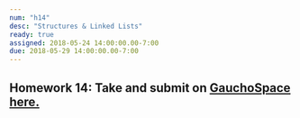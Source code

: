 ```yaml
---
num: "h14"
desc: "Structures & Linked Lists"
ready: true
assigned: 2018-05-24 14:00:00.00-7:00
due: 2018-05-29 14:00:00.00-7:00
---
```

<h2>Homework 14: Take and submit on <a href="https://gauchospace.ucsb.edu/courses/course/view.php?id=24038" target="_blank">GauchoSpace here.</a></h2>
